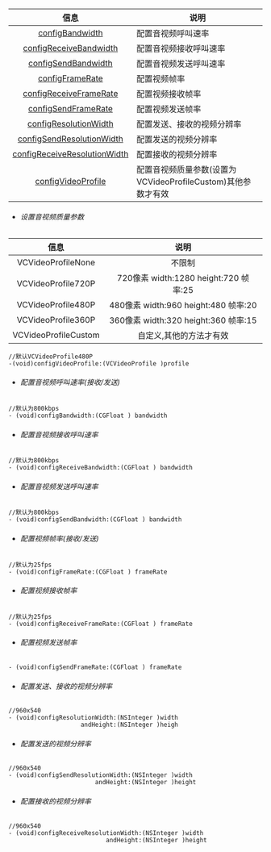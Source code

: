 #### 

|                             信息                             | 说明                                                         |
| :----------------------------------------------------------: | ------------------------------------------------------------ |
| <a href="#配置音视频呼叫速率(接收/发送)">configBandwidth</a> | 配置音视频呼叫速率                                           |
| <a href="#配置音视频接收呼叫速率">configReceiveBandwidth</a> | 配置音视频接收呼叫速率                                       |
|  <a href="#配置音视频发送呼叫速率">configSendBandwidth</a>   | 配置音视频发送呼叫速率                                       |
|    <a href="#配置视频帧率(接收/发送)">configFrameRate</a>    | 配置视频帧率                                                 |
|    <a href="#配置视频接收帧率">configReceiveFrameRate</a>    | 配置视频接收帧率                                             |
|     <a href="#配置视频发送帧率">configSendFrameRate</a>      | 配置视频发送帧率                                             |
| <a href="#配置发送、接收的视频分辨率">configResolutionWidth</a> | 配置发送、接收的视频分辨率                                   |
| <a href="#配置发送的视频分辨率">configSendResolutionWidth</a> | 配置发送的视频分辨率                                         |
| <a href="#配置接收的视频分辨率">configReceiveResolutionWidth</a> | 配置接收的视频分辨率                                         |
|     <a href="#设置音视频质量参数">configVideoProfile</a>     | 配置音视频质量参数(设置为VCVideoProfileCustom)其他参数才有效 |

- ###### 设置音视频质量参数

|         信息         |                 说明                  |
| :------------------: | :-----------------------------------: |
|  VCVideoProfileNone  |                不限制                 |
|  VCVideoProfile720P  | 720像素 width:1280 height:720 帧率:25 |
|  VCVideoProfile480P  | 480像素 width:960 height:480 帧率:20  |
|  VCVideoProfile360P  | 360像素 width:320 height:360 帧率:15  |
| VCVideoProfileCustom |        自定义,其他的方法才有效        |

```objc
//默认VCVideoProfile480P
-(void)configVideoProfile:(VCVideoProfile )profile
```



- ###### 配置音视频呼叫速率(接收/发送)

```objc
//默认为800kbps
- (void)configBandwidth:(CGFloat ) bandwidth
```

- ###### 配置音视频接收呼叫速率 

```objc
//默认为800kbps
- (void)configReceiveBandwidth:(CGFloat ) bandwidth
```

- ###### 配置音视频发送呼叫速率

```objc
//默认为800kbps
- (void)configSendBandwidth:(CGFloat ) bandwidth
```

- ###### 配置视频帧率(接收/发送)

```objc
//默认为25fps
- (void)configFrameRate:(CGFloat ) frameRate 
```

- ###### 配置视频接收帧率

```objc
//默认为25fps
- (void)configReceiveFrameRate:(CGFloat ) frameRate
```

- ###### 配置视频发送帧率

```objc
- (void)configSendFrameRate:(CGFloat ) frameRate 
```

- ###### 配置发送、接收的视频分辨率

```objc
//960x540
- (void)configResolutionWidth:(NSInteger )width
                    andHeight:(NSInteger )heigh
```

- ###### 配置发送的视频分辨率

```objc
//960x540
- (void)configSendResolutionWidth:(NSInteger )width
                        andHeight:(NSInteger )height
```

- ###### 配置接收的视频分辨率

```objc
//960x540
- (void)configReceiveResolutionWidth:(NSInteger )width
                           andHeight:(NSInteger )height
```

